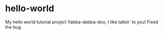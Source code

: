 # hello-world
My hello world tutorial project
Yabba-dabba-doo, I like talkin' to you!
Fixed the bug
